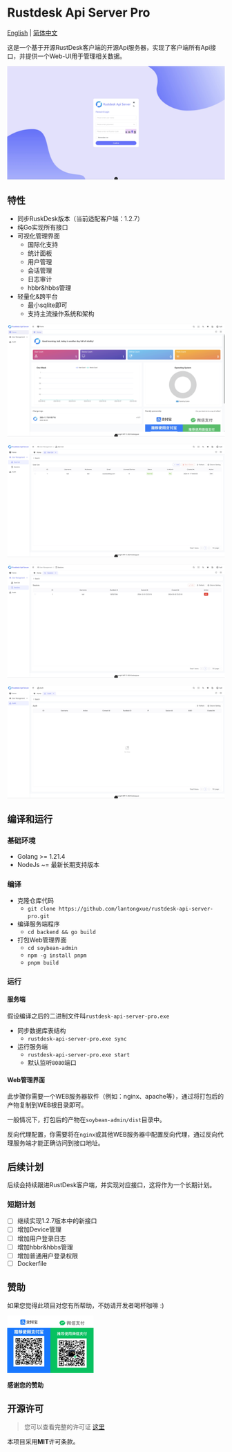 Rustdesk Api Server Pro
============
[English](https://github.com/rustdesk/rustdesk) | [简体中文](https://github.com/lantongxue/rustdesk-api-server-pro/blob/master/README_CN.md)

这是一个基于开源RustDesk客户端的开源Api服务器，实现了客户端所有Api接口，并提供一个Web-UI用于管理相关数据。

![Preview](./img/login.png)

## 特性
- 同步RuskDesk版本（当前适配客户端：1.2.7）
- 纯Go实现所有接口
- 可视化管理界面
    - 国际化支持
    - 统计面板
    - 用户管理
    - 会话管理
    - 日志审计
    - hbbr&hbbs管理
- 轻量化&跨平台
    - 最小sqlite即可
    - 支持主流操作系统和架构

![Dashboard](./img/dashboard.png)

![Users](./img/users.png)

![Sessions](./img/sessions.png)

![Audit](./img/audit.png)

## 编译和运行
### 基础环境
- Golang >= 1.21.4
- NodeJs ~= 最新长期支持版本

### 编译
- 克隆仓库代码
    - `git clone https://github.com/lantongxue/rustdesk-api-server-pro.git`
- 编译服务端程序
    - `cd backend && go build`
- 打包Web管理界面
    - `cd soybean-admin`
    - `npm -g install pnpm`
    - `pnpm build`

### 运行

#### 服务端
假设编译之后的二进制文件叫`rustdesk-api-server-pro.exe`
- 同步数据库表结构
    - `rustdesk-api-server-pro.exe sync`
- 运行服务端
    - `rustdesk-api-server-pro.exe start`
    - 默认监听`8080`端口

#### Web管理界面
此步骤你需要一个WEB服务器软件（例如：nginx、apache等），通过将打包后的产物复制到WEB根目录即可。

一般情况下，打包后的产物在`soybean-admin/dist`目录中。

反向代理配置，你需要将在`nginx`或其他WEB服务器中配置反向代理，通过反向代理服务端才能正确访问到接口地址。

## 后续计划
后续会持续跟进RustDesk客户端，并实现对应接口，这将作为一个长期计划。
### 短期计划
- [ ] 继续实现1.2.7版本中的新接口
- [ ] 增加Device管理
- [ ] 增加用户登录日志
- [ ] 增加hbbr&hbbs管理
- [ ] 增加普通用户登录权限
- [ ] Dockerfile

## 赞助

如果您觉得此项目对您有所帮助，不妨请开发者喝杯咖啡 :)

<img src="./soybean-admin/src/assets/imgs/sponsorships.png" style="height: auto !important;width: 200px;" />

**感谢您的赞助**

## 开源许可
>您可以查看完整的许可证 [这里](https://github.com/lantongxue/rustdesk-api-server-pro/blob/master/LICENSE)

本项目采用**MIT**许可条款。
